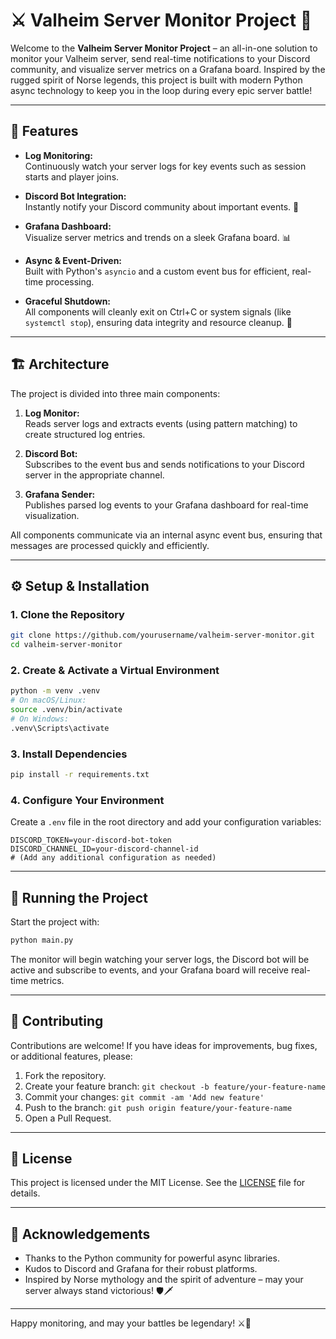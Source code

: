 # ⚔️ Valheim Server Monitor Project 🏹

Welcome to the **Valheim Server Monitor Project** – an all-in-one solution to monitor your Valheim server, send real-time notifications to your Discord community, and visualize server metrics on a Grafana board. Inspired by the rugged spirit of Norse legends, this project is built with modern Python async technology to keep you in the loop during every epic server battle!

---

## 🚀 Features

- **Log Monitoring:**  
  Continuously watch your server logs for key events such as session starts and player joins.
  
- **Discord Bot Integration:**  
  Instantly notify your Discord community about important events. 🤖
  
- **Grafana Dashboard:**  
  Visualize server metrics and trends on a sleek Grafana board. 📊
  
- **Async & Event-Driven:**  
  Built with Python's `asyncio` and a custom event bus for efficient, real-time processing.
  
- **Graceful Shutdown:**  
  All components will cleanly exit on Ctrl+C or system signals (like `systemctl stop`), ensuring data integrity and resource cleanup. 🚦

---

## 🏗️ Architecture

The project is divided into three main components:

1. **Log Monitor:**  
   Reads server logs and extracts events (using pattern matching) to create structured log entries.

2. **Discord Bot:**  
   Subscribes to the event bus and sends notifications to your Discord server in the appropriate channel.

3. **Grafana Sender:**  
   Publishes parsed log events to your Grafana dashboard for real-time visualization.

All components communicate via an internal async event bus, ensuring that messages are processed quickly and efficiently.

---

## ⚙️ Setup & Installation

### 1. Clone the Repository

```bash
git clone https://github.com/yourusername/valheim-server-monitor.git
cd valheim-server-monitor
```

### 2. Create & Activate a Virtual Environment

```bash
python -m venv .venv
# On macOS/Linux:
source .venv/bin/activate
# On Windows:
.venv\Scripts\activate
```

### 3. Install Dependencies

```bash
pip install -r requirements.txt
```

### 4. Configure Your Environment

Create a `.env` file in the root directory and add your configuration variables:

```dotenv
DISCORD_TOKEN=your-discord-bot-token
DISCORD_CHANNEL_ID=your-discord-channel-id
# (Add any additional configuration as needed)
```

---

## 🚀 Running the Project

Start the project with:

```bash
python main.py
```

The monitor will begin watching your server logs, the Discord bot will be active and subscribe to events, and your Grafana board will receive real-time metrics.

---

## 🤝 Contributing

Contributions are welcome! If you have ideas for improvements, bug fixes, or additional features, please:

1. Fork the repository.
2. Create your feature branch: `git checkout -b feature/your-feature-name`
3. Commit your changes: `git commit -am 'Add new feature'`
4. Push to the branch: `git push origin feature/your-feature-name`
5. Open a Pull Request.

---

## 📜 License

This project is licensed under the MIT License. See the [LICENSE](LICENSE) file for details.

---

## 🙏 Acknowledgements

- Thanks to the Python community for powerful async libraries.
- Kudos to Discord and Grafana for their robust platforms.
- Inspired by Norse mythology and the spirit of adventure – may your server always stand victorious! 🛡️🗡️

---

Happy monitoring, and may your battles be legendary! ⚔️🏰
